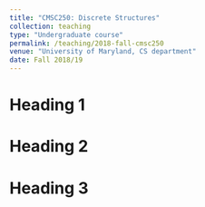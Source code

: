 ```yaml
---
title: "CMSC250: Discrete Structures"
collection: teaching
type: "Undergraduate course"
permalink: /teaching/2018-fall-cmsc250
venue: "University of Maryland, CS department"
date: Fall 2018/19
---
```



Heading 1
======

Heading 2
======

Heading 3
======